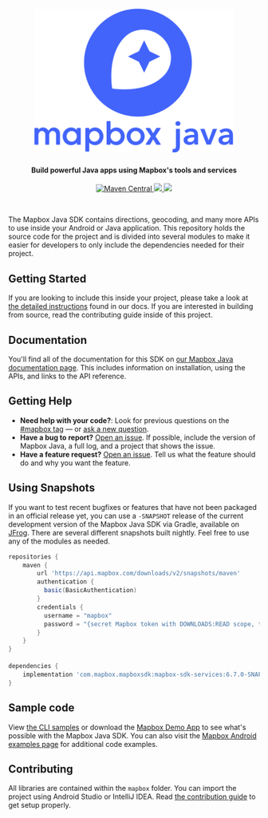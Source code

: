 <h1 align="center">
  <br>
  <a href="https://www.mapbox.com/android-docs/java-sdk/overview/"><img src="https://github.com/mapbox/mapbox-java/blob/main/.github/mbxservice-logo.png" alt="Mapbox Service" width="400"></a>
</h1>

<h4 align="center">Build powerful Java apps using Mapbox's tools and services</h4>

<p align="center">
  <a href="https://maven-badges.herokuapp.com/maven-central/com.mapbox.mapboxsdk/mapbox-sdk-services">
    <img src="https://maven-badges.herokuapp.com/maven-central/com.mapbox.mapboxsdk/mapbox-sdk-services/badge.svg"
         alt="Maven Central">
  </a>
  <a href="https://circleci.com/gh/mapbox/mapbox-java">
    <img src="https://circleci.com/gh/mapbox/mapbox-java.svg?style=shield&circle-token=:circle-token">
  </a>
  <a href="https://codecov.io/gh/mapbox/mapbox-java">
    <img src="https://codecov.io/gh/mapbox/mapbox-java/branch/main/graph/badge.svg">
    </a>
</p>
<br>

The Mapbox Java SDK contains directions, geocoding, and many more APIs to use inside your Android or Java application. This repository holds the source code for the project and is divided into several modules to make it easier for developers to only include the dependencies needed for their project.

## Getting Started

If you are looking to include this inside your project, please take a look at [the detailed instructions](https://www.mapbox.com/android-docs/java-sdk/overview/#installation) found in our docs. If you are interested in building from source, read the contributing guide inside of this project.

## Documentation

You'll find all of the documentation for this SDK on [our Mapbox Java documentation page](https://www.mapbox.com/android-docs/java-sdk/overview/). This includes information on installation, using the APIs, and links to the API reference.

## Getting Help

- **Need help with your code?**: Look for previous questions on the [#mapbox tag](https://stackoverflow.com/questions/tagged/mapbox+android) — or [ask a new question](https://stackoverflow.com/questions/tagged/mapbox+android).
- **Have a bug to report?** [Open an issue](https://github.com/mapbox/mapbox-java/issues/new). If possible, include the version of Mapbox Java, a full log, and a project that shows the issue.
- **Have a feature request?** [Open an issue](https://github.com/mapbox/mapbox-java/issues/new). Tell us what the feature should do and why you want the feature.

## Using Snapshots

If you want to test recent bugfixes or features that have not been packaged in an official release yet, you can use a `-SNAPSHOT` release of the current development version of the Mapbox Java SDK via Gradle, available on [JFrog](https://oss.jfrog.org/artifactory/oss-snapshot-local/com/mapbox/mapboxsdk/). There are several different snapshots built nightly. Feel free to use any of the modules as needed.

```gradle
repositories {
    maven {
        url 'https://api.mapbox.com/downloads/v2/snapshots/maven'
        authentication {
          basic(BasicAuthentication)
        }
        credentials {
          username = "mapbox"
          password = "{secret Mapbox token with DOWNLOADS:READ scope, the same as the token used for the release repository}"
        }
    }
}

dependencies {
    implementation 'com.mapbox.mapboxsdk:mapbox-sdk-services:6.7.0-SNAPSHOT'
}
```

## Sample code

View [the CLI samples](https://github.com/mapbox/mapbox-java/tree/main/samples/src/main/java/com/mapbox/samples) or download the [Mapbox Demo App](https://play.google.com/store/apps/details?id=com.mapbox.mapboxandroiddemo) to see what's possible with the Mapbox Java SDK. You can also visit the [Mapbox Android examples page](https://www.mapbox.com/android-docs/java-sdk/examples) for additional code examples.

## Contributing

All libraries are contained within the `mapbox` folder. You can import the project using Android Studio or IntelliJ IDEA. Read [the contribution guide](https://github.com/mapbox/mapbox-java/blob/main/CONTRIBUTING.md) to get setup properly.
